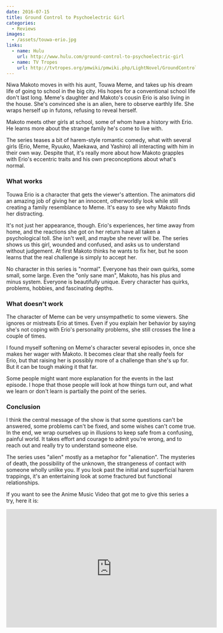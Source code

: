 ```yaml
---
date: 2016-07-15
title: Ground Control to Psychoelectric Girl
categories:
  - Reviews
images:
  - /assets/touwa-erio.jpg
links:
  - name: Hulu
    url: http://www.hulu.com/ground-control-to-psychoelectric-girl
  - name: TV Tropes
    url: http://tvtropes.org/pmwiki/pmwiki.php/LightNovel/GroundControlToPsychoelectricGirl
---
```


Niwa Makoto moves in with his aunt, Touwa Meme,
and takes up his dream life of going to school in the big city.
His hopes for a conventional school life don't last long.
Meme's daughter and Makoto's cousin Erio is also living in the house.
She's convinced she is an alien, here to observe earthly life.
She wraps herself up in futons, refusing to reveal herself.

<!-- more -->

Makoto meets other girls at school,
some of whom have a history with Erio.
He learns more about the strange family he's come to live with.

The series teases a bit of harem-style romantic comedy,
what with several girls (Erio, Meme, Ryuuko, Maekawa, and Yashiro)
all interacting with him in their own way.
Despite that, it's really more about how Makoto grapples
with Erio's eccentric traits and his own preconceptions about what's normal.

### What works

Touwa Erio is a character that gets the viewer's attention.
The animators did an amazing job of giving her an innocent,
otherworldly look while still creating a family resemblance to Meme.
It's easy to see why Makoto finds her distracting.

It's not just her appearance, though.
Erio's experiences, her time away from home,
and the reactions she got on her return have all taken a psychological toll.
She isn't well, and maybe she never will be.
The series shows us this girl, wounded and confused,
and asks us to understand without judgement.
At first Makoto thinks he wants to fix her,
but he soon learns that the real challenge is simply to accept her.

No character in this series is "normal".
Everyone has their own quirks, some small, some large.
Even the "only sane man", Makoto, has his plus and minus system.
Everyone is beautifully unique.
Every character has quirks, problems, hobbies, and fascinating depths.

### What doesn't work

The character of Meme can be very unsympathetic to some viewers.
She ignores or mistreats Erio at times.
Even if you explain her behavior by saying she's not coping
with Erio's personality problems, she still crosses the line a couple of times.

I found myself softening on Meme's character several episodes in,
once she makes her wager with Makoto.
It becomes clear that she really feels for Erio,
but that raising her is possibly more of a challenge than she's up for.
But it can be tough making it that far.

Some people might want more explanation for the events in the last episode.
I hope that those people will look at how things turn out,
and what we learn or don't learn is partially the point of the series.

### Conclusion

I think the central message of the show is that
some questions can't be answered,
some problems can't be fixed,
and some wishes can't come true.
In the end, we wrap ourselves up in illusions to keep safe from
a confusing, painful world.
It takes effort and courage to admit you're wrong,
and to reach out and really try to understand someone else.

The series uses "alien" mostly as a metaphor for "alienation".
The mysteries of death, the possibility of the unknown,
the strangeness of contact with someone wholly unlike you.
If you look past the initial and superficial harem trappings,
it's an entertaining look at some fractured but functional relationships.

If you want to see the Anime Music Video
that got me to give this series a try, here it is:

<iframe width="560" height="315" src="https://www.youtube.com/embed/hcH9bdMYeV8" frameborder="0" allowfullscreen></iframe>

